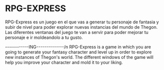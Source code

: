 # RPG-EXPRESS
RPG-Express es un juego en el que vas a generar tu personaje de fantasia y subir de nivel para poder explorar nuevas instancias del mundo de Thegon. Las diferentes ventanas del juego te van a servir para poder mejorar tu personaje e ir moldeandolo a tu gusto.

------------ING--------------/n
RPG-Express is a game in which you are going to generate your fantasy character and level up in order to explore new instances of Thegon's world. The different windows of the game will help you improve your character and mold it to your liking.
